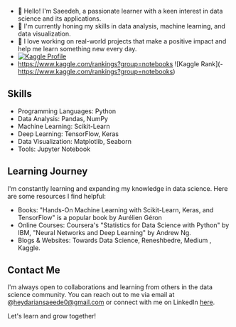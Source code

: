 - 👋 Hello! I'm Saeedeh, a passionate learner with a keen interest in data science and its applications.
- 🌱 I'm currently honing my skills in data analysis, machine learning, and data visualization.
- 👀 I love working on real-world projects that make a positive impact and help me learn something new every day.
- [![Kaggle Profile](https://img.shields.io/badge/Kaggle-saeedeheydarian-blue?style=flat-square&logo=kaggle)](https://www.kaggle.com/saeedeheydarian)
- https://www.kaggle.com/rankings?group=notebooks
![Kaggle Rank](- https://www.kaggle.com/rankings?group=notebooks)



 ## Skills
- Programming Languages: Python
- Data Analysis: Pandas, NumPy
- Machine Learning: Scikit-Learn
- Deep Learning: TensorFlow, Keras
- Data Visualization: Matplotlib, Seaborn
- Tools: Jupyter Notebook

## Learning Journey

I'm constantly learning and expanding my knowledge in data science. Here are some resources I find helpful:

- Books: "Hands-On Machine Learning with Scikit-Learn, Keras, and TensorFlow" is a popular book by Aurélien Géron
- Online Courses: Coursera's "Statistics for Data Science with Python" by IBM, "Neural Networks and Deep Learning" by Andrew Ng.
- Blogs & Websites: Towards Data Science, Reneshbedre, Medium , Kaggle.

## Contact Me

I'm always open to collaborations and learning from others in the data science community. You can reach out to me via email at @heydariansaeede0@gmail.com or connect with me on LinkedIn [here](https://www.linkedin.com/in/saeedeh-heydarian-02a593240/).

Let's learn and grow together!
